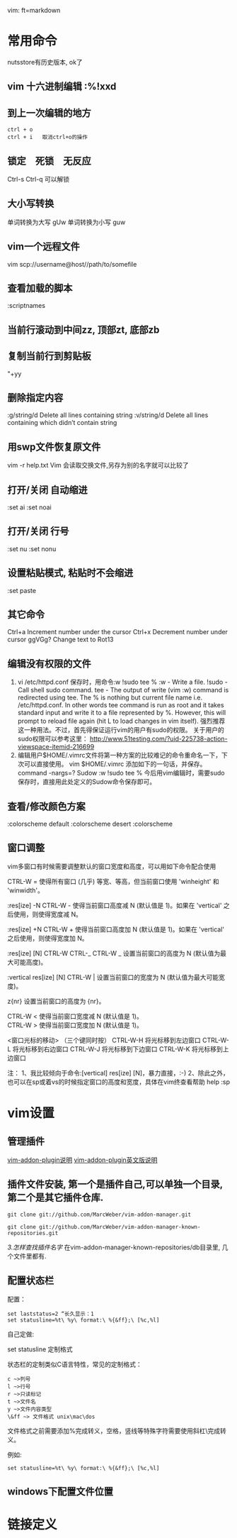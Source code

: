   vim: ft=markdown
# 常用命令
nutsstore有历史版本, ok了

## vim  十六进制编辑 :%!xxd 

## 到上一次编辑的地方

    ctrl + o
    ctrl + i   取消ctrl+o的操作
## 锁定　死锁　无反应
Ctrl-s
Ctrl-q 可以解锁

## 大小写转换
单词转换为大写   gUw  单词转换为小写  guw

## vim一个远程文件
vim scp://username@host//path/to/somefile

## 查看加载的脚本
:scriptnames


## 当前行滚动到中间zz, 顶部zt, 底部zb

## 复制当前行到剪贴板
"+yy

## 删除指定内容
:g/string/d     Delete all lines containing string
:v/string/d     Delete all lines containing which didn’t contain string

## 用swp文件恢复原文件
vim -r help.txt
Vim 会读取交换文件,另存为别的名字就可以比较了
## 打开/关闭 自动缩进
:set ai
:set noai
## 打开/关闭 行号
:set nu
:set nonu
## 设置粘贴模式, 粘贴时不会缩进
:set paste

## 其它命令
Ctrl+a  Increment number under the cursor
Ctrl+x  Decrement number under cursor
ggVGg?  Change text to Rot13

## 编辑没有权限的文件
1. vi /etc/httpd.conf 保存时，用命令:w !sudo tee %
    :w - Write a file.
    !sudo - Call shell sudo command.
    tee - The output of write (vim :w) command is redirected using tee. The % is nothing but current file name i.e. /etc/httpd.conf. In other words tee command is run as root and it takes standard input and write it to a file represented by %. However, this will prompt to reload file again (hit L to load changes in vim itself).
强烈推荐这一种用法。不过，首先得保证运行vim的用户有sudo的权限。
关于用户的sudo权限可以参考这里：
http://www.51testing.com/?uid-225738-action-viewspace-itemid-216699
2. 编辑用户$HOME/.vimrc文件将第一种方案的比较难记的命令重命名一下，下次可以直接使用。
   vim $HOME/.vimrc  添加如下的一句话，并保存。
   command -nargs=? Sudow :w !sudo tee %
   今后用vim编辑时，需要sudo保存时，直接用此处定义的Sudow命令保存即可。

## 查看/修改颜色方案
:colorscheme  default
:colorscheme  desert
:colorscheme

## 窗口调整
vim多窗口有时候需要调整默认的窗口宽度和高度，可以用如下命令配合使用

CTRL-W =        使得所有窗口 (几乎) 等宽、等高，但当前窗口使用 'winheight' 和 'winwidth'。

:res[ize] -N 
CTRL-W -        使得当前窗口高度减 N (默认值是 1)。如果在 'vertical' 之后使用，则使得宽度减 N。

:res[ize] +N
CTRL-W +        使得当前窗口高度加 N (默认值是 1)。如果在 'vertical' 之后使用，则使得宽度加 N。

:res[ize] [N]
CTRL-W CTRL-_
CTRL-W _        设置当前窗口的高度为 N (默认值为最大可能高度)。

:vertical res[ize] [N]
CTRL-W |        设置当前窗口的宽度为 N (默认值为最大可能宽度)。

z{nr}<CR>       设置当前窗口的高度为 {nr}。

CTRL-W <        使得当前窗口宽度减 N (默认值是 1)。                                              
CTRL-W >        使得当前窗口宽度加 N (默认值是 1)。

<窗口光标的移动> （三个键同时按）
CTRL-W-H 将光标移到左边窗口
CTRL-W-L 将光标移到右边窗口
CTRL-W-J 将光标移到下边窗口
CTRL-W-K 将光标移到上边窗口

注：
1、我比较倾向于命令:[vertical] res[ize] [N]，暴力直接，:-)
2、除此之外，也可以在sp或着vs的时候指定窗口的高度和宽度，具体在vim终查看帮助 help :sp

# vim设置

## 管理插件
[vim-addon-plugin说明][vim-addon-readme]
[vim-addon-plugin英文版说明][vim-addon-get-started]

## 插件文件安装, 第一个是插件自己,可以单独一个目录,第二个是其它插件仓库.

    git clone git://github.com/MarcWeber/vim-addon-manager.git   

    git clone git://github.com/MarcWeber/vim-addon-manager-known-repositories.git 
*3.怎样查找插件名字* 
在vim-addon-manager-known-repositories/db目录里, 几个文件里都有.

##  配置状态栏

配置：

    set laststatus=2 “长久显示：1
    set statusline=%t\ %y\ format:\ %{&ff};\ [%c,%l]

自己定做:

set statusline 定制格式


状态栏的定制类似C语言特性，常见的定制格式：

    c ~>列号
    l ~>行号
    r ~>只读标记
    t ~>文件名
    y ~>文件内容类型
    \&ff ~> 文件格式 unix\mac\dos
文件格式之前需要添加%完成转义，空格，竖线等特殊字符需要使用斜杠\完成转义。

例如:

    set statusline=%t\ %y\ format:\ %{&ff};\ [%c,%l] 

## windows下配置文件位置




# 链接定义
[vim-addon-readme]: http://gsnippet.googlecode.com/svn/blog/html/vim/managerplugins.html
[vim-addon-get-started]: https://github.com/MarcWeber/vim-addon-manager/blob/master/doc/vim-addon-manager-getting-started.txt
